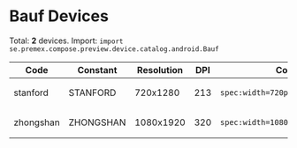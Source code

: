 # Bauf Devices

Total: **2** devices. Import: `import se.premex.compose.preview.device.catalog.android.Bauf`

| Code | Constant | Resolution | DPI | Compose Spec | Preview Usage |
|------|----------|------------|-----|-------------|---------------|
| stanford | STANFORD | 720x1280 | 213 | `spec:width=720px,height=1280px,dpi=213` | `@Preview(device = Bauf.STANFORD)` |
| zhongshan | ZHONGSHAN | 1080x1920 | 320 | `spec:width=1080px,height=1920px,dpi=320` | `@Preview(device = Bauf.ZHONGSHAN)` |

<!-- Generated automatically. Do not edit manually. -->
